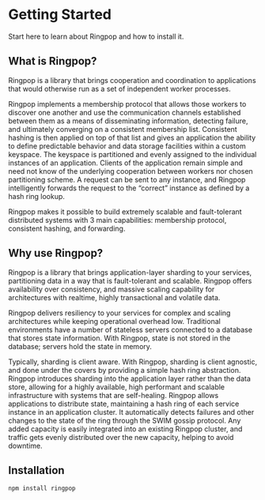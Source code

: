 # Getting Started
Start here to learn about Ringpop and how to install it.

## What is Ringpop?
Ringpop is a library that brings cooperation and coordination to applications that would otherwise run as a set of independent worker processes.

Ringpop implements a membership protocol that allows those workers to discover one another and use the communication channels established between them as a means of disseminating information, detecting failure, and ultimately converging on a consistent membership list. Consistent hashing is then applied on top of that list and gives an application the ability to define predictable behavior and data storage facilities within a custom keyspace. The keyspace is partitioned and evenly assigned to the individual instances of an application. Clients of the application remain simple and need not know of the underlying cooperation between workers nor chosen partitioning scheme. A request can be sent to any instance, and Ringpop intelligently forwards the request to the “correct” instance as defined by a hash ring lookup.

Ringpop makes it possible to build extremely scalable and fault-tolerant distributed systems with 3 main capabilities: membership protocol, consistent hashing, and forwarding.

## Why use Ringpop?
Ringpop is a library that brings application-layer sharding to your services, partitioning data in a way that is fault-tolerant and scalable. Ringpop offers availability over consistency, and massive scaling capability for architectures with realtime, highly transactional and volatile data.

Ringpop delivers resiliency to your services for complex and scaling architectures while keeping operational overhead low. Traditional environments have a number of stateless servers connected to a database that stores state information. With Ringpop, state is not stored in the database; servers hold the state in memory.

Typically, sharding is client aware. With Ringpop, sharding is client agnostic, and done under the covers by providing a simple hash ring abstraction. Ringpop introduces sharding into the application layer rather than the data store, allowing for a highly available, high performant and scalable infrastructure with systems that are self-healing. Ringpop allows applications to distribute state, maintaining a hash ring of each service instance in an application cluster. It automatically detects failures and other changes to the state of the ring through the SWIM gossip protocol. Any added capacity is easily integrated into an existing Ringpop cluster, and traffic gets evenly distributed over the new capacity, helping to avoid downtime.

## Installation
`npm install ringpop`
